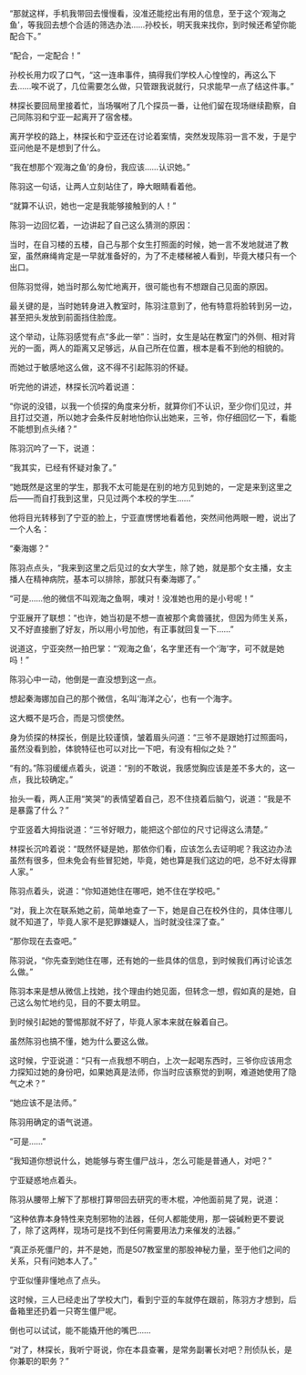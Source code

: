 “那就这样，手机我带回去慢慢看，没准还能挖出有用的信息，至于这个‘观海之鱼’，等我回去想个合适的筛选办法……孙校长，明天我来找你，到时候还希望你能配合下。”

“配合，一定配合！”

孙校长用力叹了口气，“这一连串事件，搞得我们学校人心惶惶的，再这么下去……唉不说了，几位需要怎么做，只管跟我说就行，只求能早一点了结这件事。”

林探长要回局里接着忙，当场嘱咐了几个探员一番，让他们留在现场继续勘察，自己同陈羽和宁亚一起离开了宿舍楼。

离开学校的路上，林探长和宁亚还在讨论着案情，突然发现陈羽一言不发，于是宁亚问他是不是想到了什么。

“我在想那个‘观海之鱼’的身份，我应该……认识她。”

陈羽这一句话，让两人立刻站住了，睁大眼睛看着他。

“就算不认识，她也一定是我能够接触到的人！”

陈羽一边回忆着，一边讲起了自己这么猜测的原因：

当时，在自习楼的五楼，自己与那个女生打照面的时候，她一言不发地就进了教室，虽然麻绳肯定是一早就准备好的，为了不走楼梯被人看到，毕竟大楼只有一个出口。

但陈羽觉得，她当时那么匆忙地离开，很可能也有不想跟自己见面的原因。

最关键的是，当时她转身进入教室时，陈羽注意到了，他有特意将脸转到另一边，甚至把头发放到前面挡住脸庞。

这个举动，让陈羽感觉有点“多此一举”：当时，女生是站在教室门的外侧、相对背光的一面，两人的距离又足够远，从自己所在位置，根本是看不到他的相貌的。

而她过于敏感地这么做，这不得不引起陈羽的怀疑。

听完他的讲述，林探长沉吟着说道：

“你说的没错，以我一个侦探的角度来分析，就算你们不认识，至少你们见过，并且打过交道，所以她才会条件反射地怕你认出她来，三爷，你仔细回忆一下，看能不能想到点头绪？”

陈羽沉吟了一下，说道：

“我其实，已经有怀疑对象了。”

“她既然是这里的学生，那我不太可能是在别的地方见到她的，一定是来到这里之后——而自打我到这里，只见过两个本校的学生……”

他将目光转移到了宁亚的脸上，宁亚直愣愣地看着他，突然间他两眼一瞪，说出了一个人名：

“秦海娜？”

陈羽点点头，“我来到这里之后见过的女大学生，除了她，就是那个女主播，女主播人在精神病院，基本可以排除，那就只有秦海娜了。”

“可是……他的微信不叫观海之鱼啊，噢对！没准她也用的是小号呢！”

宁亚展开了联想：“也许，她当初是不想一直被那个禽兽骚扰，但因为师生关系，又不好直接删了好友，所以用小号加他，有正事就回复一下……”

说道这，宁亚突然一拍巴掌：“‘观海之鱼’，名字里还有一个‘海’字，可不就是她吗！”

陈羽心中一动，他倒是一直没想到这一点。

想起秦海娜加自己的那个微信，名叫‘海洋之心’，也有一个海字。

这大概不是巧合，而是习惯使然。

身为侦探的林探长，倒是比较谨慎，皱着眉头问道：“三爷不是跟她打过照面吗，虽然没看到脸，体貌特征也可以对比一下吧，有没有相似之处？”

“有的。”陈羽缓缓点着头，说道：“别的不敢说，我感觉胸应该是差不多大的，这一点，我比较确定。”

抬头一看，两人正用“笑哭”的表情望着自己，忍不住挠着后脑勺，说道：“我是不是暴露了什么？”

宁亚竖着大拇指说道：“三爷好眼力，能把这个部位的尺寸记得这么清楚。”

林探长沉吟着说：“既然怀疑是她，那依你们看，应该怎么去证明呢？我这边办法虽然有很多，但未免会有些冒犯她，毕竟，她也算是我们这边的吧，总不好太得罪人家。”

陈羽点着头，说道：“你知道她住在哪吧，她不住在学校吧。”

“对，我上次在联系她之前，简单地查了一下，她是自己在校外住的，具体住哪儿就不知道了，毕竟人家不是犯罪嫌疑人，当时就没往深了查。”

“那你现在去查吧。”

陈羽说，“你先查到她住在哪，还有她的一些具体的信息，到时候我们再讨论该怎么做。”

陈羽本来是想从微信上找她，找个理由约她见面，但转念一想，假如真的是她，自己这么匆忙地约见，目的不要太明显。

到时候引起她的警惕那就不好了，毕竟人家本来就在躲着自己。

虽然陈羽也搞不懂，她为什么要这么做。

这时候，宁亚说道：“只有一点我想不明白，上次一起喝东西时，三爷你应该用念力探知过她的身份吧，如果她真是法师，你当时应该察觉的到啊，难道她使用了隐气之术？”

“她应该不是法师。”

陈羽用确定的语气说道。

“可是……”

“我知道你想说什么，她能够与寄生僵尸战斗，怎么可能是普通人，对吧？”

宁亚疑惑地点着头。

陈羽从腰带上解下了那根打算带回去研究的枣木棍，冲他面前晃了晃，说道：

“这种依靠本身特性来克制邪物的法器，任何人都能使用，那一袋碱粉更不要说了，除了这两样，现场可是找不到任何需要用法力来催发的法器。”

“真正杀死僵尸的，并不是她，而是507教室里的那股神秘力量，至于他们之间的关系，只有问她本人了。”

宁亚似懂非懂地点了点头。

这时候，三人已经走出了学校大门，看到宁亚的车就停在跟前，陈羽方才想到，后备箱里还扔着一只寄生僵尸呢。

倒也可以试试，能不能撬开他的嘴巴……

“对了，林探长，我听宁哥说，你在本县查署，是常务副署长对吧？刑侦队长，是你兼职的职务？”
